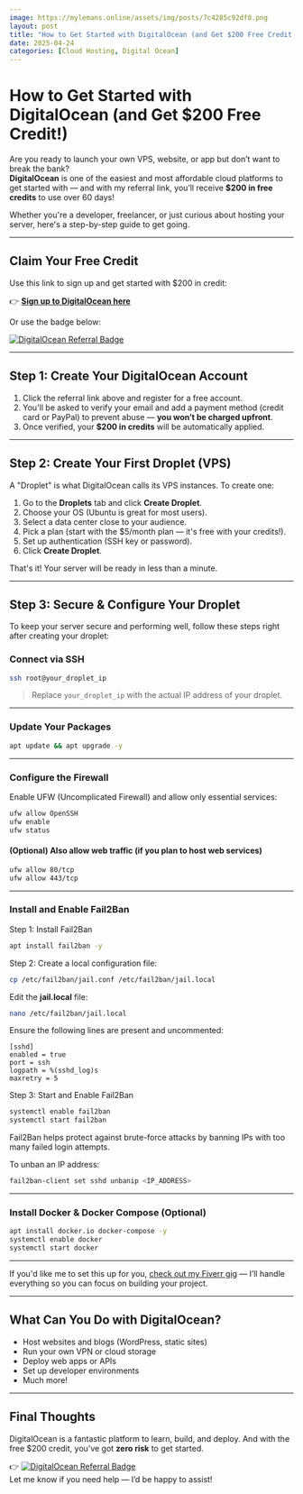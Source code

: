 ```yaml
---
image: https://mylemans.online/assets/img/posts/7c4285c92df0.png
layout: post
title: "How to Get Started with DigitalOcean (and Get $200 Free Credit!)"
date: 2025-04-24
categories: [Cloud Hosting, Digital Ocean]
---
```


# How to Get Started with DigitalOcean (and Get $200 Free Credit!)

Are you ready to launch your own VPS, website, or app but don’t want to break the bank?  
**DigitalOcean** is one of the easiest and most affordable cloud platforms to get started with — and with my referral link, you’ll receive **$200 in free credits** to use over 60 days!

Whether you're a developer, freelancer, or just curious about hosting your server, here's a step-by-step guide to get going.

---

## Claim Your Free Credit

Use this link to sign up and get started with $200 in credit:

👉 **[Sign up to DigitalOcean here](https://m.do.co/c/e03b740d65fb)**

Or use the badge below:

[![DigitalOcean Referral Badge](https://web-platforms.sfo2.cdn.digitaloceanspaces.com/WWW/Badge%201.svg)](https://www.digitalocean.com/?refcode=e03b740d65fb&utm_campaign=Referral_Invite&utm_medium=Referral_Program&utm_source=badge)

---

## Step 1: Create Your DigitalOcean Account

1. Click the referral link above and register for a free account.
2. You'll be asked to verify your email and add a payment method (credit card or PayPal) to prevent abuse — **you won’t be charged upfront**.
3. Once verified, your **$200 in credits** will be automatically applied.

---

## Step 2: Create Your First Droplet (VPS)

A "Droplet" is what DigitalOcean calls its VPS instances. To create one:

1. Go to the **Droplets** tab and click **Create Droplet**.
2. Choose your OS (Ubuntu is great for most users).
3. Select a data center close to your audience.
4. Pick a plan (start with the $5/month plan — it's free with your credits!).
5. Set up authentication (SSH key or password).
6. Click **Create Droplet**.

That's it! Your server will be ready in less than a minute.

---

## Step 3: Secure & Configure Your Droplet

To keep your server secure and performing well, follow these steps right after creating your droplet:

### Connect via SSH

```bash
ssh root@your_droplet_ip
```

> Replace `your_droplet_ip` with the actual IP address of your droplet.

---

### Update Your Packages

```bash
apt update && apt upgrade -y
```

---

### Configure the Firewall

Enable UFW (Uncomplicated Firewall) and allow only essential services:

```bash
ufw allow OpenSSH
ufw enable
ufw status
```

#### (Optional) Also allow web traffic (if you plan to host web services)

```bash
ufw allow 80/tcp
ufw allow 443/tcp
```

---

### Install and Enable Fail2Ban

Step 1: Install Fail2Ban

```bash
apt install fail2ban -y
```

Step 2: Create a local configuration file:

```bash
cp /etc/fail2ban/jail.conf /etc/fail2ban/jail.local
```
Edit the **jail.local** file:

```bash
nano /etc/fail2ban/jail.local
```

Ensure the following lines are present and uncommented:

```
[sshd]
enabled = true
port = ssh
logpath = %(sshd_log)s
maxretry = 5
```

Step 3: Start and Enable Fail2Ban

```bash
systemctl enable fail2ban
systemctl start fail2ban
```

Fail2Ban helps protect against brute-force attacks by banning IPs with too many failed login attempts.

To unban an IP address:

```bash
fail2ban-client set sshd unbanip <IP_ADDRESS>
```

---

### Install Docker & Docker Compose (Optional) 

```bash
apt install docker.io docker-compose -y
systemctl enable docker
systemctl start docker
```

---

If you'd like me to set this up for you, [check out my Fiverr gig](https://www.fiverr.com/share/XYZ) — I’ll handle everything so you can focus on building your project.


---

## What Can You Do with DigitalOcean?

- Host websites and blogs (WordPress, static sites)
- Run your own VPN or cloud storage
- Deploy web apps or APIs
- Set up developer environments
- Much more!

---

## Final Thoughts

DigitalOcean is a fantastic platform to learn, build, and deploy. And with the free $200 credit, you’ve got **zero risk** to get started.

👉 [![DigitalOcean Referral Badge](https://web-platforms.sfo2.cdn.digitaloceanspaces.com/WWW/Badge%201.svg)](https://www.digitalocean.com/?refcode=e03b740d65fb&utm_campaign=Referral_Invite&utm_medium=Referral_Program&utm_source=badge)  
Let me know if you need help — I’d be happy to assist!

